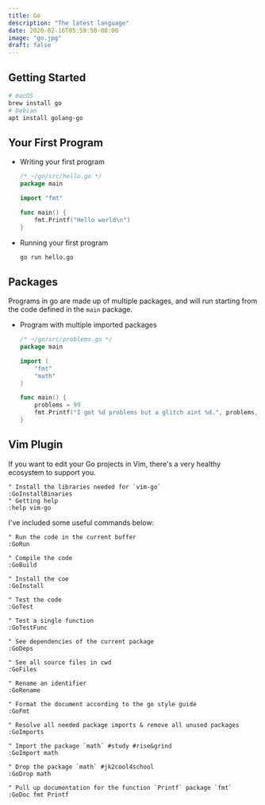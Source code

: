 ```yaml
---
title: Go
description: "The latest language"
date: 2020-02-16T05:59:50-08:00
image: "go.jpg"
draft: false
---
```


## Getting Started

```sh
# macOS
brew install go
# Debian
apt install golang-go
```


## Your First Program

* Writing your first program

    ```go
    /* ~/go/src/hello.go */
    package main

    import "fmt"

    func main() {
        fmt.Printf("Hello world\n")
    }
    ```

* Running your first program

    ```sh
    go run hello.go
    ```

## Packages

Programs in go are made up of multiple packages, and will run starting from the code defined in the `main` package.

* Program with multiple imported packages

    ```go
    /* ~/go/src/problems.go */
    package main

    import (
        "fmt"
        "math"
    )

    func main() {
        problems = 99
        fmt.Printf("I got %d problems but a glitch aint %d.", problems, (100-problems))
    }
    ```

## Vim Plugin

If you want to edit your Go projects in Vim, there's a very healthy ecosystem to support you.

```vim
" Install the libraries needed for `vim-go`
:GoInstallBinaries
" Getting help
:help vim-go
```

I've included some useful commands below:

```vim
" Run the code in the current buffer
:GoRun

" Compile the code
:GoBuild

" Install the coe
:GoInstall

" Test the code
:GoTest

" Test a single function
:GoTestFunc

" See dependencies of the current package
:GoDeps

" See all source files in cwd
:GoFiles

" Rename an identifier
:GoRename

" Format the document according to the go style guide
:GoFmt

" Resolve all needed package imports & remove all unused packages
:GoImports

" Import the package `math` #study #rise&grind
:GoImport math

" Drop the package `math` #jk2cool4school
:GoDrop math

" Pull up documentation for the function `Printf` package `fmt`
:GoDoc fmt Printf
```
